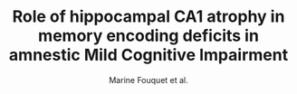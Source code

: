 ---
cat: gaia
subcat: architecture
bestof: false
author: Marine Fouquet et al.
title: Role of hippocampal CA1 atrophy in memory encoding deficits in amnestic Mild Cognitive Impairment
journal: NeuroImage
year: 2012
type: article
doi: 10.1016/j.neuroimage.2011.11.036
---